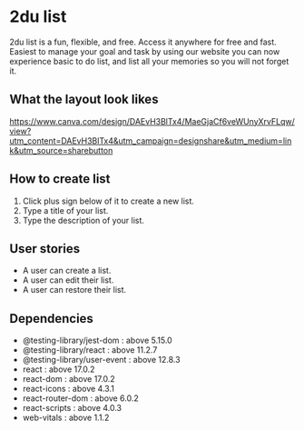 # 2du list
2du list is a fun, flexible, and free. Access it anywhere for free and fast. Easiest to manage your goal and task by using our website you can now experience
basic to do list, and list all your memories so you will not forget it.

## What the layout look likes
https://www.canva.com/design/DAEvH3BlTx4/MaeGjaCf6veWUnyXrvFLqw/view?utm_content=DAEvH3BlTx4&utm_campaign=designshare&utm_medium=link&utm_source=sharebutton

## How to create list
1. Click plus sign below of it to create a new list.
2. Type a title of your list.
3. Type the description of your list.

## User stories
- A user can create a list.
- A user can edit their list.
- A user can restore their list.

## Dependencies
- @testing-library/jest-dom : above 5.15.0
- @testing-library/react : above 11.2.7
- @testing-library/user-event : above 12.8.3
- react : above 17.0.2
- react-dom : above 17.0.2
- react-icons : above 4.3.1
- react-router-dom : above 6.0.2
- react-scripts : above 4.0.3
- web-vitals : above 1.1.2
